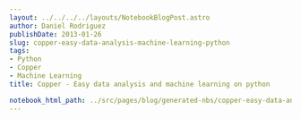 ```yaml
---
layout: ../../../../layouts/NotebookBlogPost.astro
author: Daniel Rodriguez
publishDate: 2013-01-26
slug: copper-easy-data-analysis-machine-learning-python
tags:
- Python
- Copper
- Machine Learning
title: Copper - Easy data analysis and machine learning on python

notebook_html_path: ../src/pages/blog/generated-nbs/copper-easy-data-analysis-machine-learning-python.html
---
```


